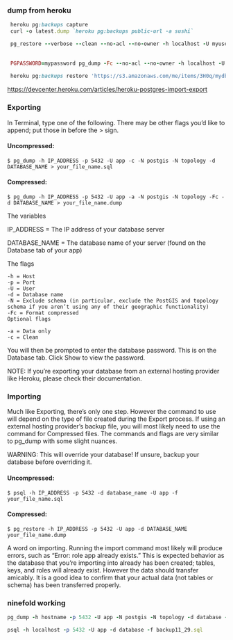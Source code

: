 ### dump from heroku

```ruby
 heroku pg:backups capture
 curl -o latest.dump `heroku pg:backups public-url -a sushi`

 pg_restore --verbose --clean --no-acl --no-owner -h localhost -U myuser -d mydb latest.dump
 
 
 PGPASSWORD=mypassword pg_dump -Fc --no-acl --no-owner -h localhost -U myuser mydb > mydb.dump
 
 heroku pg:backups restore 'https://s3.amazonaws.com/me/items/3H0q/mydb.dump' DATABASE -a sushi

```

https://devcenter.heroku.com/articles/heroku-postgres-import-export

### Exporting

In Terminal, type one of the following. There may be other flags you’d like to append; put those in before the > sign.

#### Uncompressed:
```
$ pg_dump -h IP_ADDRESS -p 5432 -U app -c -N postgis -N topology -d DATABASE_NAME > your_file_name.sql
```
#### Compressed:

```
$ pg_dump -h IP_ADDRESS -p 5432 -U app -a -N postgis -N topology -Fc -d DATABASE_NAME > your_file_name.dump
```

The variables

IP_ADDRESS = The IP address of your database server

DATABASE_NAME = The database name of your server (found on the Database tab of your app)

The flags
```
-h = Host
-p = Port
-U = User
-d = Database name
-N = Exclude schema (in particular, exclude the PostGIS and topology schema if you aren’t using any of their geographic functionality)
-Fc = Format compressed
Optional flags

-a = Data only
-c = Clean
```
You will then be prompted to enter the database password. This is on the Database tab. Click Show to view the password.

NOTE: If you’re exporting your database from an external hosting provider like Heroku, please check their documentation.

### Importing

Much like Exporting, there’s only one step. However the command to use will depend on the type of file created during the Export process. If using an external hosting provider’s backup file, you will most likely need to use the command for Compressed files. The commands and flags are very similar to pg_dump with some slight nuances.

WARNING: This will override your database! If unsure, backup your database before overriding it.

#### Uncompressed:

```
$ psql -h IP_ADDRESS -p 5432 -d database_name -U app -f your_file_name.sql
```

#### Compressed:

```
$ pg_restore -h IP_ADDRESS -p 5432 -U app -d DATABASE_NAME your_file_name.dump
```
A word on importing. Running the import command most likely will produce errors, such as “Error: role app already exists.” This is expected behavior as the database that you’re importing into already has been created; tables, keys, and roles will already exist. However the data should transfer amicably. It is a good idea to confirm that your actual data (not tables or schema) has been transferred properly.


### ninefold working

```ruby
pg_dump -h hostname -p 5432 -U app -N postgis -N topology -d database -c > backup11_29.sql

psql -h localhost -p 5432 -U app -d database -f backup11_29.sql

```
